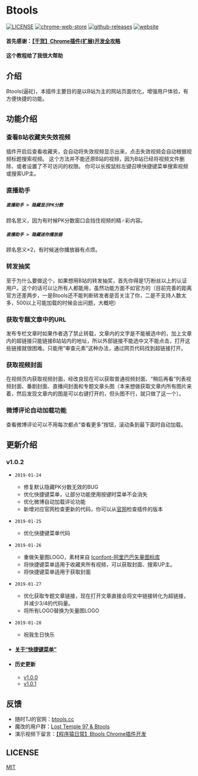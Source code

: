 # Btools

[![LICENSE](https://img.shields.io/github/license/imba97/Btools.svg)](https://github.com/imba97/Btools/blob/master/LICENSE)
[![chrome-web-store](https://img.shields.io/chrome-web-store/users/codgofkgobbmgglciccjabipdlgefnch.svg)](https://chrome.google.com/webstore/detail/btools/codgofkgobbmgglciccjabipdlgefnch)
[![github-releases](https://img.shields.io/github/downloads/imba97/Btools/total.svg)](https://github.com/imba97/Btools/releases)
[![website](https://img.shields.io/website-up-down-green-red/https/shields.io.svg?label=website)](http://btools.cc)


#### 首先感谢：[【干货】Chrome插件(扩展)开发全攻略](https://www.cnblogs.com/liuxianan/p/chrome-plugin-develop.html)
#### 这个教程给了我很大帮助

## 介绍
Btools(逼砣)，本插件主要目的是以B站为主的网站页面优化，增强用户体验，有方便快捷的功能。

## 功能介绍

### 查看B站收藏夹失效视频
插件开启后查看收藏夹，会自动将失效视频显示出来，点击失效视频会自动根据视频标题搜索视频。
这个方法并不能还原B站的视频，因为B站已经将视频文件删除、或者设置了不可访问的权限。
你可以长按鼠标左键召唤快捷键菜单搜索视频或搜索UP主。

### 直播助手

##### `直播助手 > 隐藏显示PK分数`
顾名思义，因为有时候PK分数窗口会挡住视频的精♂彩内容。

##### `直播助手 > 隐藏迷你播放器`
顾名思义×2，有时候迷你播放器有点烦。

### 转发抽奖
至于为什么要做这个，如果想用B站的转发抽奖，首先你得是1万粉丝以上的认证用户。这个的话可以让所有人都能用，虽然功能方面不如官方的（目前完善的距离官方还差两步，一是Btools还不能判断转发者是否关注了你，二是不支持人数太多，500以上可能加载的时候会出问题，大概吧）

### 获取专题文章中的URL
发布专栏文章时如果作者选了禁止转载，文章内的文字是不能被选中的，加上文章内的超链接只能链接B站站内的地址，所以外部链接不能选中又不能点击，打开这些链接就很困难。只能用“审查元素”这种办法，通过网页代码找到超链接打开。

### 获取视频封面
在视频页内获取视频封面，经改良现在可以获取普通视频封面、“稍后再看”列表视频封面、番剧封面、直播间封面和专题文章头图（本来想做获取文章内所有图片来着，然后发现文章内的图是可以右键打开的，但头图不行，就只做了这一个）。

### 微博评论自动加载功能
查看微博评论可以不用每次都点“查看更多”按钮，滚动条到最下面时自动加载。

## 更新介绍

### v1.0.2
* `2019-01-24`
   * 修复默认隐藏PK分数无效的BUG
   * 优化快捷键菜单，让部分功能使用按键时菜单不会消失
   * 优化微博自动加载评论功能
   * 新增对应官网检查更新的代码，你可以从[官网](http://btools.cc/)检查插件的版本
* `2019-01-25`
   * 优化快捷键菜单代码
* `2019-01-26`
   * 重做矢量图LOGO，素材来自 [Iconfont-阿里巴巴矢量图标库](https://www.iconfont.cn/)
   * 将快捷键菜单适用于收藏夹所有视频，可以获取封面、搜索UP主。
   * 将快捷键菜单适用于获取封面
* `2019-01-27`
   * 优化获取专题文章链接，现在打开文章直接会将文中链接转化为超链接，并减少3/4的代码量。
   * 将所有LOGO替换为矢量图LOGO
* `2019-01-28`
   * 祝我生日快乐


* #### [关于“快捷键菜单”](http://btools.cc/hot-key-menu/)

* #### 历史更新
   * [v1.0.0](http://btools.cc/1-0-0/)
   * [v1.0.1](http://btools.cc/1-0-1/)

## 反馈
* 随时TJ的官网：[btools.cc](http://btools.cc)
* 魔改的用户群：[Lost Temple 97 & Btools](https://jq.qq.com/?_wv=1027&k=5WdaKxF)
* 演示视频下留言：[【程序猿日常】Btools Chrome插件开发](https://www.bilibili.com/video/av38950957/)

## LICENSE
[MIT](https://github.com/imba97/Btools/blob/master/LICENSE)
